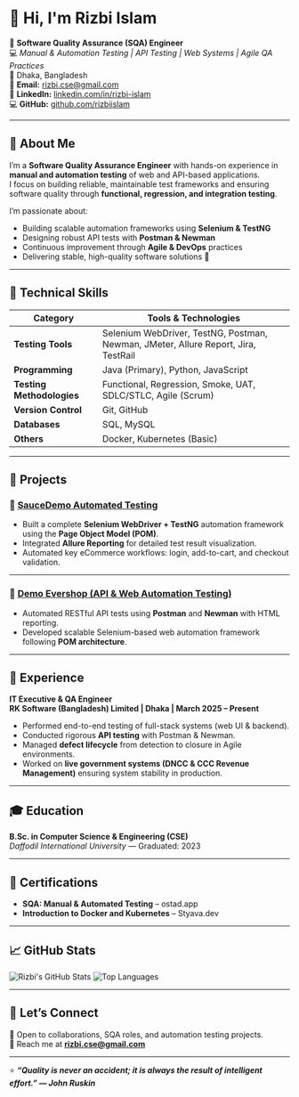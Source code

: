 # 👋 Hi, I'm **Rizbi Islam**

🎯 **Software Quality Assurance (SQA) Engineer**  
💻 *Manual & Automation Testing | API Testing | Web Systems | Agile QA Practices*  
📍 Dhaka, Bangladesh  
📧 **Email:** [rizbi.cse@gmail.com](mailto:rizbi.cse@gmail.com)  
🔗 **LinkedIn:** [linkedin.com/in/rizbi-islam](https://linkedin.com/in/rizbi-islam)  
💻 **GitHub:** [github.com/rizbiislam](https://github.com/rizbiislam)  

---

## 🧠 **About Me**
I’m a **Software Quality Assurance Engineer** with hands-on experience in **manual and automation testing** of web and API-based applications.  
I focus on building reliable, maintainable test frameworks and ensuring software quality through **functional, regression, and integration testing**.

I’m passionate about:
- Building scalable automation frameworks using **Selenium & TestNG**
- Designing robust API tests with **Postman & Newman**
- Continuous improvement through **Agile & DevOps** practices
- Delivering stable, high-quality software solutions 🚀  

---

## 🧰 **Technical Skills**

| Category | Tools & Technologies |
|-----------|----------------------|
| **Testing Tools** | Selenium WebDriver, TestNG, Postman, Newman, JMeter, Allure Report, Jira, TestRail |
| **Programming** | Java (Primary), Python, JavaScript |
| **Testing Methodologies** | Functional, Regression, Smoke, UAT, SDLC/STLC, Agile (Scrum) |
| **Version Control** | Git, GitHub |
| **Databases** | SQL, MySQL |
| **Others** | Docker, Kubernetes (Basic) |

---

## 🧩 **Projects**

### 🧪 [SauceDemo Automated Testing](https://github.com/rizbiislam/saucedemo-test)
- Built a complete **Selenium WebDriver + TestNG** automation framework using the **Page Object Model (POM)**.  
- Integrated **Allure Reporting** for detailed test result visualization.  
- Automated key eCommerce workflows: login, add-to-cart, and checkout validation.

---

### 🔗 [Demo Evershop (API & Web Automation Testing)](https://github.com/rizbiislam/Api-Testing-Demo-evershop)
- Automated RESTful API tests using **Postman** and **Newman** with HTML reporting.  
- Developed scalable Selenium-based web automation framework following **POM architecture**.

---

## 💼 **Experience**
**IT Executive & QA Engineer**  
**RK Software (Bangladesh) Limited | Dhaka | March 2025 – Present**  
- Performed end-to-end testing of full-stack systems (web UI & backend).  
- Conducted rigorous **API testing** with Postman & Newman.  
- Managed **defect lifecycle** from detection to closure in Agile environments.  
- Worked on **live government systems (DNCC & CCC Revenue Management)** ensuring system stability in production.

---

## 🎓 **Education**
**B.Sc. in Computer Science & Engineering (CSE)**  
*Daffodil International University* — Graduated: 2023  

---

## 📜 **Certifications**
- **SQA: Manual & Automated Testing** – ostad.app  
- **Introduction to Docker and Kubernetes** – Styava.dev  

---

## 📈 **GitHub Stats**

![Rizbi's GitHub Stats](https://github-readme-stats.vercel.app/api?username=rizbiislam&show_icons=true&theme=tokyonight)
![Top Languages](https://github-readme-stats.vercel.app/api/top-langs/?username=rizbiislam&layout=compact&theme=tokyonight)

---

## 🤝 **Let’s Connect**
💬 Open to collaborations, SQA roles, and automation testing projects.  
📩 Reach me at **[rizbi.cse@gmail.com](mailto:rizbi.cse@gmail.com)**  

---

⭐ **_“Quality is never an accident; it is always the result of intelligent effort.” — John Ruskin_**
